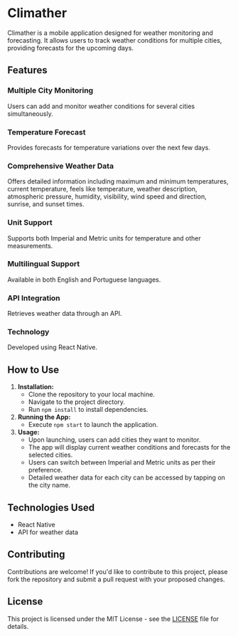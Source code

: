 # Climather

Climather is a mobile application designed for weather monitoring and forecasting. It allows users to track weather conditions for multiple cities, providing forecasts for the upcoming days. 

## Features

### Multiple City Monitoring
Users can add and monitor weather conditions for several cities simultaneously.

### Temperature Forecast
Provides forecasts for temperature variations over the next few days.

### Comprehensive Weather Data
Offers detailed information including maximum and minimum temperatures, current temperature, feels like temperature, weather description, atmospheric pressure, humidity, visibility, wind speed and direction, sunrise, and sunset times.

### Unit Support
Supports both Imperial and Metric units for temperature and other measurements.

### Multilingual Support
Available in both English and Portuguese languages.

### API Integration
Retrieves weather data through an API.

### Technology
Developed using React Native.

## How to Use
1. **Installation:**
   - Clone the repository to your local machine.
   - Navigate to the project directory.
   - Run `npm install` to install dependencies.
2. **Running the App:**
   - Execute `npm start` to launch the application.
3. **Usage:**
   - Upon launching, users can add cities they want to monitor.
   - The app will display current weather conditions and forecasts for the selected cities.
   - Users can switch between Imperial and Metric units as per their preference.
   - Detailed weather data for each city can be accessed by tapping on the city name.

## Technologies Used
- React Native
- API for weather data

## Contributing
Contributions are welcome! If you'd like to contribute to this project, please fork the repository and submit a pull request with your proposed changes.

## License
This project is licensed under the MIT License - see the [LICENSE](LICENSE) file for details.
